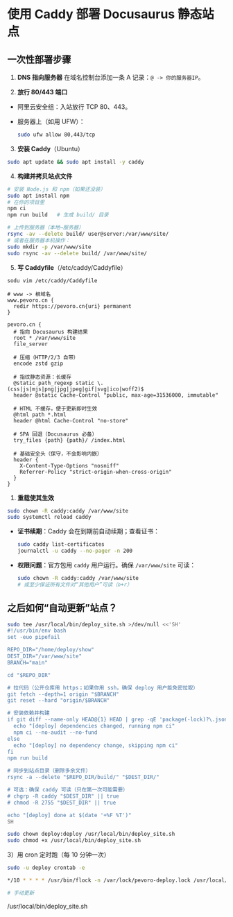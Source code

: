 # 使用 Caddy 部署 Docusaurus 静态站点

## 一次性部署步骤

1. **DNS 指向服务器**
   在域名控制台添加一条 A 记录：`@ -> 你的服务器IP`。

2. **放行 80/443 端口**

* 阿里云安全组：入站放行 TCP 80、443。
* 服务器上（如用 UFW）：

  ```bash
  sudo ufw allow 80,443/tcp
  ```

3. **安装 Caddy**（Ubuntu）

```bash
sudo apt update && sudo apt install -y caddy
```

4. **构建并拷贝站点文件**

```bash
# 安装 Node.js 和 npm（如果还没装）
sudo apt install npm
# 在你的项目里
npm ci
npm run build   # 生成 build/ 目录

# 上传到服务器（本地→服务器）
rsync -av --delete build/ user@server:/var/www/site/
# 或者在服务器本机操作：
sudo mkdir -p /var/www/site
sudo rsync -av --delete build/ /var/www/site/
```

5. **写 Caddyfile**（/etc/caddy/Caddyfile）

```
sodu vim /etc/caddy/Caddyfile
```

```
# www -> 根域名
www.pevoro.cn {
  redir https://pevoro.cn{uri} permanent
}

pevoro.cn {
  # 指向 Docusaurus 构建结果
  root * /var/www/site
  file_server

  # 压缩（HTTP/2/3 自带） 
  encode zstd gzip

  # 指纹静态资源：长缓存
  @static path_regexp static \.(css|js|mjs|png|jpg|jpeg|gif|svg|ico|woff2)$
  header @static Cache-Control "public, max-age=31536000, immutable"

  # HTML 不缓存，便于更新即时生效
  @html path *.html
  header @html Cache-Control "no-store"

  # SPA 回退（Docusaurus 必备）
  try_files {path} {path}/ /index.html

  # 基础安全头（保守，不会影响内嵌）
  header {
    X-Content-Type-Options "nosniff"
    Referrer-Policy "strict-origin-when-cross-origin"
  }
}

```

1. **重载使其生效**

```bash
sudo chown -R caddy:caddy /var/www/site
sudo systemctl reload caddy
```


* **证书续期**：Caddy 会在到期前自动续期；查看证书：

  ```bash
  sudo caddy list-certificates
  journalctl -u caddy --no-pager -n 200
  ```

* **权限问题**：官方包用 `caddy` 用户运行。确保 `/var/www/site` 可读：

  ```bash
  sudo chown -R caddy:caddy /var/www/site
  # 或至少保证所有文件对“其他用户”可读（o+r）
  ```

## 之后如何“自动更新”站点？

```sh
sudo tee /usr/local/bin/deploy_site.sh >/dev/null <<'SH'
#!/usr/bin/env bash
set -euo pipefail

REPO_DIR="/home/deploy/show"
DEST_DIR="/var/www/site"
BRANCH="main"

cd "$REPO_DIR"

# 拉代码（公开仓库用 https；如果你用 ssh，确保 deploy 用户能免密拉取）
git fetch --depth=1 origin "$BRANCH"
git reset --hard "origin/$BRANCH"

# 安装依赖并构建
if git diff --name-only HEAD@{1} HEAD | grep -qE 'package(-lock)?\.json'; then
  echo "[deploy] dependencies changed, running npm ci"
  npm ci --no-audit --no-fund
else
  echo "[deploy] no dependency change, skipping npm ci"
fi
npm run build

# 同步到站点目录（删除多余文件）
rsync -a --delete "$REPO_DIR/build/" "$DEST_DIR/"

# 可选：确保 caddy 可读（只在第一次可能需要）
# chgrp -R caddy "$DEST_DIR" || true
# chmod -R 2755 "$DEST_DIR" || true

echo "[deploy] done at $(date '+%F %T')"
SH

sudo chown deploy:deploy /usr/local/bin/deploy_site.sh
sudo chmod +x /usr/local/bin/deploy_site.sh
```

3）用 cron 定时跑（每 10 分钟一次）

```bash
sudo -u deploy crontab -e

*/10 * * * * /usr/bin/flock -n /var/lock/pevoro-deploy.lock /usr/local/bin/deploy_site.sh >> /var/log/pevoro-deploy.log 2>&1

# 手动更新

```
/usr/local/bin/deploy_site.sh
```